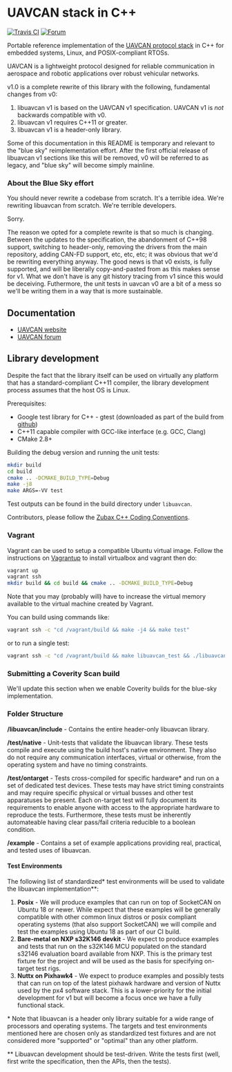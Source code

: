 UAVCAN stack in C++
===================

[![Travis CI](https://travis-ci.org/UAVCAN/libuavcan.svg?branch=uavcan-v1.0-bluesky)](https://travis-ci.org/UAVCAN/libuavcan)
[![Forum](https://img.shields.io/discourse/https/forum.uavcan.org/users.svg)](https://forum.uavcan.org)

Portable reference implementation of the [UAVCAN protocol stack](http://uavcan.org) in C++ for embedded systems, Linux, and POSIX-compliant RTOSs.

UAVCAN is a lightweight protocol designed for reliable communication in aerospace and robotic applications over robust vehicular networks.

v1.0 is a complete rewrite of this library with the following, fundamental changes from v0:

1. libuavcan v1 is based on the UAVCAN v1 specification. UAVCAN v1 is _not_ backwards compatible with v0.
2. libuavcan v1 requires C++11 or greater.
3. libuavcan v1 is a header-only library.

Some of this documentation in this README is temporary and relevant to the "blue sky" reimplementation effort. After the first official release of libuavcan v1 sections like this will be removed, v0 will be referred to as legacy, and "blue sky" will become simply mainline.

### About the Blue Sky effort

You should never rewrite a codebase from scratch. It's a terrible idea. We're rewriting libuavcan from scratch. We're terrible developers.

Sorry.

The reason we opted for a complete rewrite is that so much is changing. Between the updates to the specification, the abandonment of C++98 support, switching to header-only, removing the drivers from the main repository, adding CAN-FD support, etc, etc, etc; it was obvious that we'd be rewriting everything anyway. The good news is that v0 exists, is fully supported, and will be liberally copy-and-pasted from as this makes sense for v1. What we don't have is any git history tracing from v1 since this would be deceiving. Futhermore, the unit tests in uavcan v0 are a bit of a mess so we'll be writing them in a way that is more sustainable.

## Documentation

* [UAVCAN website](http://uavcan.org)
* [UAVCAN forum](https://forum.uavcan.org)

## Library development

Despite the fact that the library itself can be used on virtually any platform that has a standard-compliant
C++11 compiler, the library development process assumes that the host OS is Linux.

Prerequisites:

* Google test library for C++ - gtest (downloaded as part of the build from [github](https://github.com/google/googletest))
* C++11 capable compiler with GCC-like interface (e.g. GCC, Clang)
* CMake 2.8+

Building the debug version and running the unit tests:
```bash
mkdir build
cd build
cmake .. -DCMAKE_BUILD_TYPE=Debug
make -j8
make ARGS=-VV test
```

Test outputs can be found in the build directory under `libuavcan`.

Contributors, please follow the [Zubax C++ Coding Conventions](https://kb.zubax.com/x/84Ah).

### Vagrant

Vagrant can be used to setup a compatible Ubuntu virtual image. Follow the instructions on [Vagrantup](https://www.vagrantup.com/) to install virtualbox and vagrant then do:

```bash
vagrant up
vagrant ssh
mkdir build && cd build && cmake .. -DCMAKE_BUILD_TYPE=Debug
```

Note that you may (probably will) have to increase the virtual memory available to the virtual machine created by Vagrant.

You can build using commands like:

```bash
vagrant ssh -c "cd /vagrant/build && make -j4 && make test"
```

or to run a single test:

```bash
vagrant ssh -c "cd /vagrant/build && make libuavcan_test && ./libuavcan/libuavcan_test --gtest_filter=Node.Basic"
```

### Submitting a Coverity Scan build

We'll update this section when we enable Coverity builds for the blue-sky implementation.

### Folder Structure

**/libuavcan/include** - Contains the entire header-only libuavcan library.

**/test/native** - Unit-tests that validate the libuavcan library. These tests compile and execute using the build host's native environment. They also do not require any communication interfaces, virtual or otherwise, from the operating system and have no timing constraints.

**/test/ontarget** - Tests cross-compiled for specific hardware* and run on a set of dedicated test devices. These tests may have strict timing constraints and may require specific physical or virtual busses and other test apparatuses be present. Each on-target test will fully document its requirements to enable anyone with access to the appropriate hardware to reproduce the tests. Furthermore, these tests must be inherently automateable having clear pass/fail criteria reducible to a boolean condition.

**/example** - Contains a set of example applications providing real, practical, and tested uses of libuavcan.

#### Test Environments

The following list of standardized* test environments will be used to validate the libuavcan implementation**:

1. **Posix** - We will produce examples that can run on top of SocketCAN on Ubuntu 18 or newer. While expect that these examples will be generally compatible with other common linux distros or posix compliant operating systems (that also support SocketCAN) we will compile and test the examples using Ubuntu 18 as part of our CI build.
1. **Bare-metal on NXP s32K146 devkit** - We expect to produce examples and tests that run on the s32K146 MCU populated on the standard s32146 evaluation board available from NXP. This is the primary test fixture for the project and will be used as the basis for specifying on-target test rigs.
1. **Nuttx on Pixhawk4** - We expect to produce examples and possibly tests that can run on top of the latest pixhawk hardware and version of Nuttx used by the px4 software stack. This is a lower-priority for the initial development for v1 but will become a focus once we have a fully functional stack.

\* Note that libuavcan is a header only library suitable for a wide range of processors and operating systems. The targets and test environments mentioned here are chosen only as standardized test fixtures and are not considered more "supported" or "optimal" than any other platform.

\*\* Libuavcan development should be test-driven. Write the tests first (well, first write the specification, then the APIs, then the tests).
